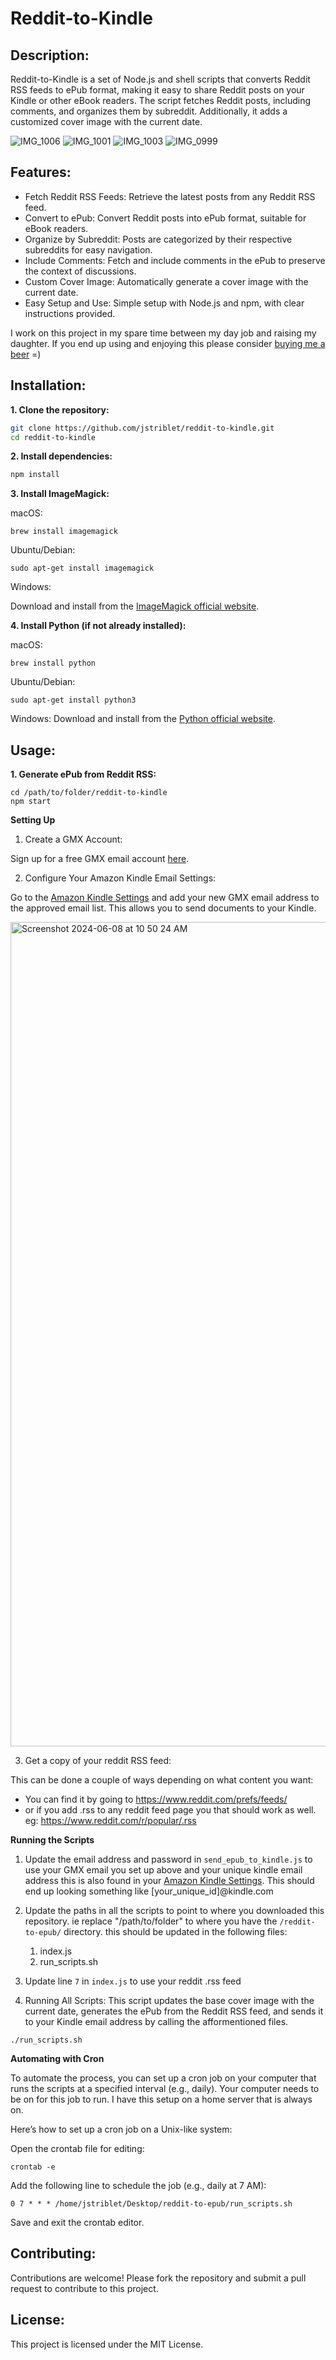 # Reddit-to-Kindle

## Description:

Reddit-to-Kindle is a set of Node.js and shell scripts that converts Reddit RSS feeds to ePub format, making it easy to share Reddit posts on your Kindle or other eBook readers. The script fetches Reddit posts, including comments, and organizes them by subreddit. Additionally, it adds a customized cover image with the current date.

![IMG_1006](https://github.com/jstriblet/Reddit-to-Kindle/assets/12757245/6c589315-64e3-47a6-947e-38346784e5db)
![IMG_1001](https://github.com/jstriblet/Reddit-to-Kindle/assets/12757245/f0b6943e-d035-44f9-8ba4-ec12329e00a4)
![IMG_1003](https://github.com/jstriblet/Reddit-to-Kindle/assets/12757245/9d50ebe8-5529-4653-aa03-3098229e474d)
![IMG_0999](https://github.com/jstriblet/Reddit-to-Kindle/assets/12757245/7ac90c51-71ec-4145-b83d-892ca0278d7a)

## Features:

- Fetch Reddit RSS Feeds: Retrieve the latest posts from any Reddit RSS feed.
- Convert to ePub: Convert Reddit posts into ePub format, suitable for eBook readers.
- Organize by Subreddit: Posts are categorized by their respective subreddits for easy navigation.
- Include Comments: Fetch and include comments in the ePub to preserve the context of discussions.
- Custom Cover Image: Automatically generate a cover image with the current date.
- Easy Setup and Use: Simple setup with Node.js and npm, with clear instructions provided.

I work on this project in my spare time between my day job and raising my daughter. If you end up using and enjoying this please consider [buying me a beer](https://buymeacoffee.com/striblet) =)

## Installation:

**1. Clone the repository:**
  ```bash
  git clone https://github.com/jstriblet/reddit-to-kindle.git
  cd reddit-to-kindle
  ```

**2. Install dependencies:**

  ```bash
  npm install
  ```

**3. Install ImageMagick:**

  macOS:
   ```
   brew install imagemagick
   ```
      
  Ubuntu/Debian:
  ```
  sudo apt-get install imagemagick
  ```

  Windows:
  
  Download and install from the [ImageMagick official website](https://imagemagick.org/script/download.php).

**4. Install Python (if not already installed):**

macOS:
```
brew install python
```

Ubuntu/Debian:
```
sudo apt-get install python3
```

Windows:
Download and install from the [Python official website](https://www.python.org/downloads/).

## Usage:
**1. Generate ePub from Reddit RSS:**
```
cd /path/to/folder/reddit-to-kindle
npm start
```

**Setting Up**

1. Create a GMX Account:

Sign up for a free GMX email account [here](https://signup.gmx.com/#.1559516-header-signup1-1).

2. Configure Your Amazon Kindle Email Settings:

Go to the [Amazon Kindle Settings](https://www.amazon.com/hz/mycd/myx#/home/settings/) and add your new GMX email address to the approved email list. This allows you to send documents to your Kindle.

<img width="1319" alt="Screenshot 2024-06-08 at 10 50 24 AM" src="https://github.com/jstriblet/Reddit-to-Kindle/assets/12757245/14a2631a-88af-4dbb-a2c4-1075172c4762">

3. Get a copy of your reddit RSS feed:

This can be done a couple of ways depending on what content you want:
- You can find it by going to https://www.reddit.com/prefs/feeds/
- or if you add .rss to any reddit feed page you that should work as well. eg: https://www.reddit.com/r/popular/.rss 

**Running the Scripts**

1. Update the email address and password in `send_epub_to_kindle.js` to use your GMX email you set up above and your unique kindle email address this is also found in your [Amazon Kindle Settings](https://www.amazon.com/hz/mycd/myx#/home/settings/). This should end up looking something like [your_unique_id]@kindle.com

2. Update the paths in all the scripts to point to where you downloaded this repository. ie replace "/path/to/folder" to where you have the `/reddit-to-epub/` directory.
this should be updated in the following files:
    1. index.js
    2. run_scripts.sh

3. Update line `7` in `index.js` to use your reddit .rss feed

4. Running All Scripts:
This script updates the base cover image with the current date, generates the ePub from the Reddit RSS feed, and sends it to your Kindle email address by calling the afformentioned files.

```
./run_scripts.sh
```

**Automating with Cron**

To automate the process, you can set up a cron job on your computer that runs the scripts at a specified interval (e.g., daily). Your computer needs to be on for this job to run. I have this setup on a home server that is always on.

Here’s how to set up a cron job on a Unix-like system:

Open the crontab file for editing:

```
crontab -e
```

Add the following line to schedule the job (e.g., daily at 7 AM):

```
0 7 * * * /home/jstriblet/Desktop/reddit-to-epub/run_scripts.sh
```

Save and exit the crontab editor.

## Contributing:

Contributions are welcome! Please fork the repository and submit a pull request to contribute to this project.

## License:

This project is licensed under the MIT License.


